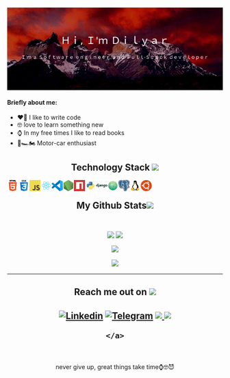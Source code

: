 
<!--  https://Dilyar0.github.io/portfolio/  -->
<p align="center">
 <img align="center" src="./images/github_profil.png" />
</p align="center">

#### Briefly about me:
<p align="center">

- ❤️‍🔥 I like to write code
- 🤓 love to learn something new
- ⌚️ In my free times I like to read books
- 🚗🏎🏍 Motor-car enthusiast
</p>  

<h2 align="center"> Technology Stack <img src="https://github.com/ritik307/ritik307/blob/main/images/laptop.gif" width="20">
</h2>

<p align="center">
 <img align="left" alt="HTML5" width="26px" src="https://raw.githubusercontent.com/github/explore/80688e429a7d4ef2fca1e82350fe8e3517d3494d/topics/html/html.png" />
<img align="left" alt="CSS3" width="26px" src="https://raw.githubusercontent.com/github/explore/80688e429a7d4ef2fca1e82350fe8e3517d3494d/topics/css/css.png" />
<img align="left" alt="JavaScript" width="26px" src="https://raw.githubusercontent.com/github/explore/80688e429a7d4ef2fca1e82350fe8e3517d3494d/topics/javascript/javascript.png" />
<img align="left" alt="React" width="26px" src="https://raw.githubusercontent.com/github/explore/80688e429a7d4ef2fca1e82350fe8e3517d3494d/topics/react/react.png" />
<img align="left" alt="Visual Studio Code" width="26px" src="https://raw.githubusercontent.com/github/explore/80688e429a7d4ef2fca1e82350fe8e3517d3494d/topics/visual-studio-code/visual-studio-code.png" />
<img align="left" alt="Node.js" width="26px" src="https://raw.githubusercontent.com/github/explore/80688e429a7d4ef2fca1e82350fe8e3517d3494d/topics/nodejs/nodejs.png" />
<img align="left" alt="npm" width="26px" src="https://raw.githubusercontent.com/github/explore/80688e429a7d4ef2fca1e82350fe8e3517d3494d/topics/npm/npm.png" />
<img align="left" alt="Python" width="26px" src="https://raw.githubusercontent.com/github/explore/80688e429a7d4ef2fca1e82350fe8e3517d3494d/topics/python/python.png" />
<img align="left" alt="Django" width="26px" src="https://raw.githubusercontent.com/github/explore/80688e429a7d4ef2fca1e82350fe8e3517d3494d/topics/django/django.png" />
<img align="left" alt="Atom" width="26px" src="https://raw.githubusercontent.com/github/explore/80688e429a7d4ef2fca1e82350fe8e3517d3494d/topics/atom/atom.png" />
<img align="left" alt="postgresql" width="26px" src="https://raw.githubusercontent.com/github/explore/80688e429a7d4ef2fca1e82350fe8e3517d3494d/topics/postgresql/postgresql.png" />
<img align="left" alt="Linux" width="26px" src="https://raw.githubusercontent.com/github/explore/80688e429a7d4ef2fca1e82350fe8e3517d3494d/topics/linux/linux.png" />
<img align="left" alt="Ubuntu" width="26px" src="https://raw.githubusercontent.com/github/explore/80688e429a7d4ef2fca1e82350fe8e3517d3494d/topics/ubuntu/ubuntu.png" />
</p>


<br>
<!-- 
<h2 align="center">
  My Contribution Graph <img src="https://media.giphy.com/media/xUA7aZeLE2e0P7Znz2/giphy.gif" width="50">
</h2>
<p align="center">
  <img src="https://github.com/Dilyar0/Dilyar0/raw/output/github-contribution-grid-snake.svg" alt="snake"></center>
</p> -->

<h2 align="center">
  My Github Stats<img src="https://media.giphy.com/media/VgCDAzcKvsR6OM0uWg/giphy.gif" width="20">
</h2>
 
<br>

<p align = "center">
  <img  src = "https://github-readme-stats.vercel.app/api?username=Dilyar0&show_icons=true&theme=radical&line_height=27">
  <img src = "https://github-readme-stats.vercel.app/api/top-langs/?username=Dilyar0&hide=html,css,java,shaderlab,kotlin,hlsl&theme=radical">
</p>

<p align = "center">
 <img  src="https://github-readme-streak-stats.herokuapp.com/?user=Dilyar0&show_icons=true&locale=en&layout=compact&theme=radical&line_height=0" />
</p> 

<p align = "center">
 <img src="https://activity-graph.herokuapp.com/graph?username=Dilyar0&theme=redical">
</p> 
<hr>

<h2 align="center">Reach me out on <img src="https://media0.giphy.com/media/jqNPzdTTxQfOgOqpO4/source.gif" width="20"></h2>

<h2 align="center">
    <a href="https://www.linkedin.com/in/dilyar-temirbekov-91a49b22a/"><img align="center" alt="Linkedin" width="22px" src="https://cdn.jsdelivr.net/npm/simple-icons@v3/icons/linkedin.svg" /></a>
    <a href="https://t.me/tdt4e"><img align="center" alt="Telegram" width="22px" src="https://cdn.jsdelivr.net/npm/simple-icons@v3/icons/telegram.svg" /></a>
    <a href="mailto: diliartemirbekov01@gmail.com">
    <img src="https://img.shields.io/badge/-ritikpr307-c14438?style=flat-square&logo=Gmail&logoColor=white&link=mailto:diliartemirbekov01@gmail.com"/>
    </a>
    <a href="https://www.linkedin.com/in/dilyar-temirbekov-91a49b22a/">
    <img src="https://img.shields.io/badge/-ritikrawal-blue?style=flat-square&logo=Linkedin&logoColor=white&link=https://www.linkedin.com/in/dilyar-temirbekov-91a49b22a/"/>
    <!-- </a href="https://t.me/tdt4e">
    <img align="center" src="https://img.shields.io/badge/-ritikpr307-c14438?style=flat-square&logo=Gmail&logoColor=white&link=mailto:ritikpr307@gmail.com"> -->
    <a>

    </a>
</h2>

<br>
<p align="center">never give up, great things take time⌚🤓😈</p>
